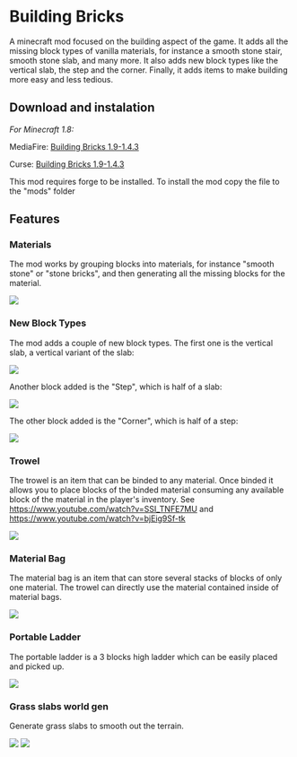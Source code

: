 # Building Bricks

A minecraft mod focused on the building aspect of the game. It adds all the missing block types of vanilla materials, for instance a smooth stone stair, smooth stone slab, and many more. It also adds new block types like the vertical slab, the step and the corner. Finally, it adds items to make building more easy and less tedious.

## Download and instalation

_For Minecraft 1.8:_

MediaFire: [Building Bricks 1.9-1.4.3](http://www.mediafire.com/download/2o3as02bnbucoi9/BuildingBricks-1.9-1.4.3.jar)

Curse: [Building Bricks 1.9-1.4.3](http://www.curse.com/mc-mods/Minecraft/236150-building-bricks/2288369)

This mod requires forge to be installed.
To install the mod copy the file to the "mods" folder

## Features

### Materials

The mod works by grouping blocks into materials, for instance "smooth stone" or "stone bricks", and then generating all the missing blocks for the material.

![](https://raw.githubusercontent.com/hea3ven/BuildingBricks/master/media/materials.png)

### New Block Types

The mod adds a couple of new block types. The first one is the vertical slab, a vertical variant of the slab:

![](https://raw.githubusercontent.com/hea3ven/BuildingBricks/master/media/vertical_slab.png)

Another block added is the "Step", which is half of a slab:

![](https://raw.githubusercontent.com/hea3ven/BuildingBricks/master/media/step.png)

The other block added is the "Corner", which is half of a step:

![](https://raw.githubusercontent.com/hea3ven/BuildingBricks/master/media/corner.png)

### Trowel

The trowel is an item that can be binded to any material. Once binded it allows you to place blocks of the binded material consuming any available block of the material in the player's inventory. See https://www.youtube.com/watch?v=SSI_TNFE7MU and https://www.youtube.com/watch?v=bjEig9Sf-tk

![](https://raw.githubusercontent.com/hea3ven/BuildingBricks/master/media/trowel_gui.png)

### Material Bag

The material bag is an item that can store several stacks of blocks of only one material. The trowel can directly use the material contained inside of material bags.

![](https://raw.githubusercontent.com/hea3ven/BuildingBricks/master/media/material_bag_gui.png)

### Portable Ladder

The portable ladder is a 3 blocks high ladder which can be easily placed and picked up.

![](https://raw.githubusercontent.com/hea3ven/BuildingBricks/master/media/portable_ladder.png)

### Grass slabs world gen

Generate grass slabs to smooth out the terrain.

![](https://raw.githubusercontent.com/hea3ven/BuildingBricks/master/media/grass_world_gen1.png)
![](https://raw.githubusercontent.com/hea3ven/BuildingBricks/master/media/grass_world_gen2.png)


